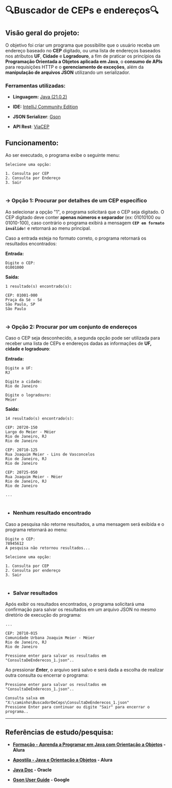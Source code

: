 #  🔍Buscador de CEPs e endereços🔍

## Visão geral do projeto:
O objetivo foi criar um programa que possibilite que o usuário receba um endereço baseado no **CEP** digitado, ou uma lista de endereços baseados nos atributos **UF**, **Cidade** e **Logradouro**,
a fim de praticar os princípios da **Programação Orientada a Objetos aplicada em Java**, o **consumo de APIs** para requisições HTTP e o **gerenciamento de exceções**, além da **manipulação de arquivos JSON** utilizando um serializador.

### Ferramentas utilizadas:
- **Linguagem:** [Java (21.0.2)](https://www.java.com/pt-BR/)

- **IDE:** [IntelliJ Community Edition](https://www.jetbrains.com/idea/)

- **JSON Serializer**: [Gson](https://github.com/google/gson)

- **API Rest**: [ViaCEP](https://viacep.com.br)

## Funcionamento:
Ao ser executado, o programa exibe o seguinte menu:

```
Selecione uma opção:  

1. Consulta por CEP
2. Consulta por Endereço
3. Sair
```
#

###  **-> Opção 1:** Procurar por detalhes de um CEP específico
Ao selecionar a opção "1", o programa solicitará que o CEP seja digitado. O CEP digitado deve conter **apenas números e separador** (ex: 01010100 ou 01010-100), caso contrário o programa exibirá a mensagem **`CEP em formato inválido!`** e retornará ao menu principal.

Caso a entrada esteja no formato correto, o programa retornará os resultados encontrados:

**Entrada:**
```
Digite o CEP:
01001000
```
**Saída:**
```
1 resultado(s) encontrado(s): 

CEP: 01001-000
Praça da Sé - Sé
São Paulo, SP
São Paulo
```
#
### **-> Opção 2:** Procurar por um conjunto de endereços
Caso o CEP seja desconhecido, a segunda opção pode ser utilizada para receber uma lista de CEPs e endereços dadas as informações de **UF, cidade e logradouro**:

**Entrada:**
```
Digite a UF:
RJ

Digite a cidade:
Rio de Janeiro

Digite o logradouro:
Meier
```
**Saída:**
```
14 resultado(s) encontrado(s): 

CEP: 20720-150
Largo do Meier - Méier
Rio de Janeiro, RJ
Rio de Janeiro

CEP: 20710-125
Rua Joaquim Meier - Lins de Vasconcelos
Rio de Janeiro, RJ
Rio de Janeiro

CEP: 20725-050
Rua Joaquim Meier - Méier
Rio de Janeiro, RJ
Rio de Janeiro

...

```
#
- ### Nenhum resultado encontrado
Caso a pesquisa não retorne resultados, a uma mensagem será exibida e o programa retornará ao menu:
```
Digite o CEP:
78945612
A pesquisa não retornou resultados...

Selecione uma opção:

1. Consulta por CEP
2. Consulta por endereço
3. Sair
```
#
- ### Salvar resultados
Após exibir os resultados encontrados, o programa solicitará uma confirmação para salvar os resultados em um arquivo JSON no mesmo diretório de execução do programa:

```
...

CEP: 20710-015
Comunidade Urbana Joaquim Meier - Méier
Rio de Janeiro, RJ
Rio de Janeiro

Pressione enter para salvar os resultados em "ConsultaDeEnderecos_1.json"..
```

Ao pressionar ***Enter***, o arquivo será salvo e será dada a escolha de realizar outra consulta ou encerrar o programa:
```
Pressione enter para salvar os resultados em "ConsultaDeEnderecos_1.json"..

Consulta salva em "X:\caminho\BuscadorDeCeps\ConsultaDeEnderecos_1.json"
Pressione Enter para continuar ou digite "Sair" para encerrar o programa..
```

---
## Referências de estudo/pesquisa:


- **[Formação - Aprenda a Programar em Java com Orientação a Objetos](https://www.alura.com.br/formacao-java) - Alura**

- **[Apostila - Java e Orientação a Objetos](https://www.alura.com.br/apostila-java-orientacao-objetos) - Alura**

- **[Java Doc](https://docs.oracle.com/en/java/) - Oracle**

- **[Gson User Guide](https://github.com/google/gson/blob/main/UserGuide.md) - Google**
